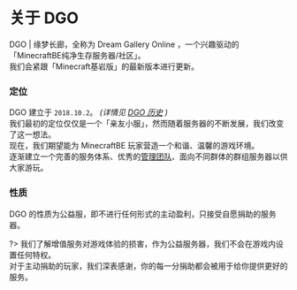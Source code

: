 <!-- notice/about -->

# 关于 DGO

DGO | 缘梦长廊，全称为 Dream Gallery Online ，一个兴趣驱动的「MinecraftBE纯净生存服务器/社区」。<br/>
我们会紧跟「Minecraft基岩版」的最新版本进行更新。



### 定位

DGO 建立于 `2018.10.2`。 *(详情见 [DGO 历史](information/DGOHistory) )* <br/>
我们最初的定位仅仅是一个「亲友小服」，然而随着服务器的不断发展，我们改变了这一想法。<br/>
现在，我们期望能为 MinecraftBE 玩家营造一个和谐、温馨的游戏环境。<br/>
逐渐建立一个完善的服务体系、优秀的[管理团队](other/contact?id=管理团队)、面向不同群体的群组服务器以供大家游玩。



### 性质

DGO 的性质为公益服，即不进行任何形式的主动盈利，只接受自愿捐助的服务器。

?> 我们了解增值服务对游戏体验的损害，作为公益服务器，我们不会在游戏内设置任何特权。<br/>
对于主动捐助的玩家，我们深表感谢，你的每一分捐助都会被用于给你提供更好的服务。